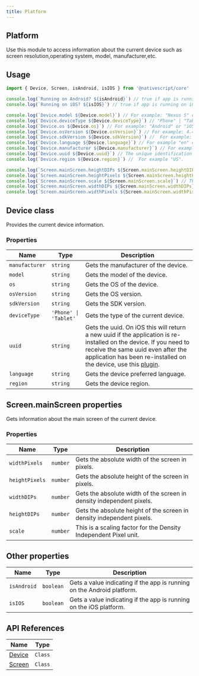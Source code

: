 ```yaml
---
title: Platform
---
```


## Platform

Use this module to access information about the current device such as screen resolution,operating system, model, manufacturer,etc.

## Usage

```typescript
import { Device, Screen, isAndroid, isIOS } from '@nativescript/core'

console.log(`Running on Android? ${isAndroid}`) // true if app is running on Android. False otherwise
console.log(`Running on iOS? ${isIOS}`) // true if app is running on iOS. False otherwise

console.log(`Device.model ${Device.model}`) // For example: "Nexus 5" or "iPhone".
console.log(`Device.deviceType ${Device.deviceType}`) // "Phone" | "Tablet"
console.log(`Device.os ${Device.os}`) // For example: "Android" or "iOS".
console.log(`Device.osVersion ${Device.osVersion}`) // For example: 4.4.4(android), 8.1(ios)
console.log(`Device.sdkVersion ${Device.sdkVersion}`) //  For example: 19(android), 8.1(ios).
console.log(`Device.language ${Device.language}`) // For example "en" or "en-US".
console.log(`Device.manufacturer ${Device.manufacturer}`) // For example: "Apple" or "HTC" or "Samsung".
console.log(`Device.uuid ${Device.uuid}`) // The unique identification number
console.log(`Device.region ${Device.region}`) //  For example "US".

console.log(`Screen.mainScreen.heightDIPs ${Screen.mainScreen.heightDIPs}`) // The absolute height of the screen in density independent pixels.
console.log(`Screen.mainScreen.heightPixels ${Screen.mainScreen.heightPixels}`) // The absolute height of the screen in pixels.
console.log(`Screen.mainScreen.scale ${Screen.mainScreen.scale}`) // The logical density of the display.
console.log(`Screen.mainScreen.widthDIPs ${Screen.mainScreen.widthDIPs}`) // The absolute width of the screen in density independent pixels.
console.log(`Screen.mainScreen.widthPixels ${Screen.mainScreen.widthPixels}`) // The absolute width of the screen in pixel
```

## Device class

Provides the current device information.

### Properties

| Name           | Type                  | Description                                                                                                                                                                                                                                                                      |
| -------------- | --------------------- | -------------------------------------------------------------------------------------------------------------------------------------------------------------------------------------------------------------------------------------------------------------------------------- |
| `manufacturer` | `string`              | Gets the manufacturer of the device.                                                                                                                                                                                                                                             |
| `model`        | `string`              | Gets the model of the device.                                                                                                                                                                                                                                                    |
| `os`           | `string`              | Gets the OS of the device.                                                                                                                                                                                                                                                       |
| `osVersion`    | `string`              | Gets the OS version.                                                                                                                                                                                                                                                             |
| `sdkVersion`   | `string`              | Gets the SDK version.                                                                                                                                                                                                                                                            |
| `deviceType`   | `'Phone' \| 'Tablet'` | Gets the type of the current device.                                                                                                                                                                                                                                             |
| `uuid`         | `string`              | Gets the uuid. On iOS this will return a new uuid if the application is re-installed on the device. If you need to receive the same uuid even after the application has been re-installed on the device, use this [plugin](https://www.npmjs.com/package/nativescript-ios-uuid). |
| `language`     | `string`              | Gets the device preferred language.                                                                                                                                                                                                                                              |
| `region`       | `string`              | Gets the device region.                                                                                                                                                                                                                                                          |

## Screen.mainScreen properties

Gets information about the main screen of the current device.

### Properties

| Name           | Type     | Description                                                           |
| -------------- | -------- | --------------------------------------------------------------------- |
| `widthPixels`  | `number` | Gets the absolute width of the screen in pixels.                      |
| `heightPixels` | `number` | Gets the absolute height of the screen in pixels.                     |
| `widthDIPs`    | `number` | Gets the absolute width of the screen in density independent pixels.  |
| `heightDIPs`   | `number` | Gets the absolute height of the screen in density independent pixels. |
| `scale`        | `number` | This is a scaling factor for the Density Independent Pixel unit.      |

## Other properties

| Name        | Type      | Description                                                            |
| ----------- | --------- | ---------------------------------------------------------------------- |
| `isAndroid` | `boolean` | Gets a value indicating if the app is running on the Android platform. |
| `isIOS`     | `boolean` | Gets a value indicating if the app is running on the iOS platform.     |

## API References

| Name                                                                 | Type    |
| -------------------------------------------------------------------- | ------- |
| [Device](https://docs.nativescript.org/api-reference/modules#device) | `Class` |
| [Screen](https://docs.nativescript.org/api-reference/classes/screen) | `Class` |
